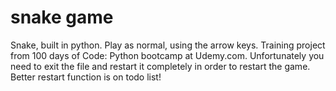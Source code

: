 # snake game

Snake, built in python. Play as normal, using the arrow keys. Training project from 100 days of Code: Python bootcamp at Udemy.com. Unfortunately you need to exit the file and restart it completely in order to restart the game. Better restart function is on todo list!
